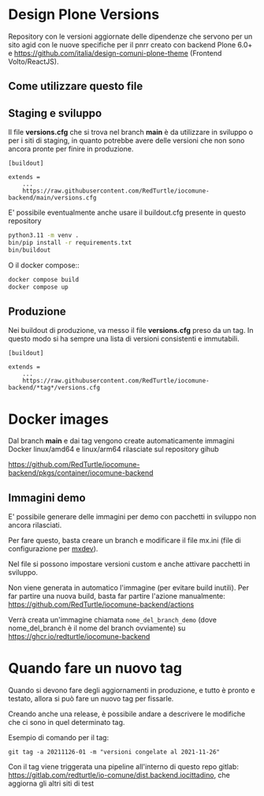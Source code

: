 # Design Plone Versions

Repository con le versioni aggiornate delle dipendenze che servono per un sito agid con le nuove specifiche per il pnrr creato con backend Plone 6.0+ e https://github.com/italia/design-comuni-plone-theme (Frontend Volto/ReactJS).

## Come utilizzare questo file

## Staging e sviluppo

Il file **versions.cfg** che si trova nel branch __main__ è da utilizzare in sviluppo o per i siti di staging, in quanto potrebbe avere delle versioni che non sono ancora pronte per finire in produzione.

```
[buildout]

extends =
    ...
    https://raw.githubusercontent.com/RedTurtle/iocomune-backend/main/versions.cfg
```

E' possibile eventualmente anche usare il buildout.cfg presente in questo repository

```bash
python3.11 -m venv .
bin/pip install -r requirements.txt
bin/buildout
```

O il docker compose::

```bash
docker compose build
docker compose up
```

## Produzione

Nei buildout di produzione, va messo il file **versions.cfg** preso da un tag.
In questo modo si ha sempre una lista di versioni consistenti e immutabili.


```
[buildout]

extends =
    ...
    https://raw.githubusercontent.com/RedTurtle/iocomune-backend/*tag*/versions.cfg
```

# Docker images

Dal branch __main__ e dai tag vengono create automaticamente immagini Docker linux/amd64 e linux/arm64 rilasciate sul repository gihub

https://github.com/RedTurtle/iocomune-backend/pkgs/container/iocomune-backend

## Immagini demo

E' possibile generare delle immagini per demo con pacchetti in sviluppo non ancora rilasciati.

Per fare questo, basta creare un branch e modificare il file mx.ini (file di configurazione per [mxdev](https://pypi.org/project/mxdev)).

Nel file si possono impostare versioni custom e anche attivare pacchetti in sviluppo.

Non viene generata in automatico l'immagine (per evitare build inutili).
Per far partire una nuova build, basta far partire l'azione manualmente: https://github.com/RedTurtle/iocomune-backend/actions

Verrà creata un'immagine chiamata `nome_del_branch_demo` (dove nome_del_branch è il nome del branch ovviamente) su https://ghcr.io/redturtle/iocomune-backend


# Quando fare un nuovo tag

Quando si devono fare degli aggiornamenti in produzione, e tutto è pronto e testato, allora si può fare un nuovo tag per fissarle.

Creando anche una release, è possibile andare a descrivere le modifiche che ci sono in quel determinato tag.

Esempio di comando per il tag:

```shell
git tag -a 20211126-01 -m "versioni congelate al 2021-11-26"
```

Con il tag viene triggerata una pipeline all'interno di questo repo gitlab: https://gitlab.com/redturtle/io-comune/dist.backend.iocittadino, che aggiorna gli altri siti di test 
